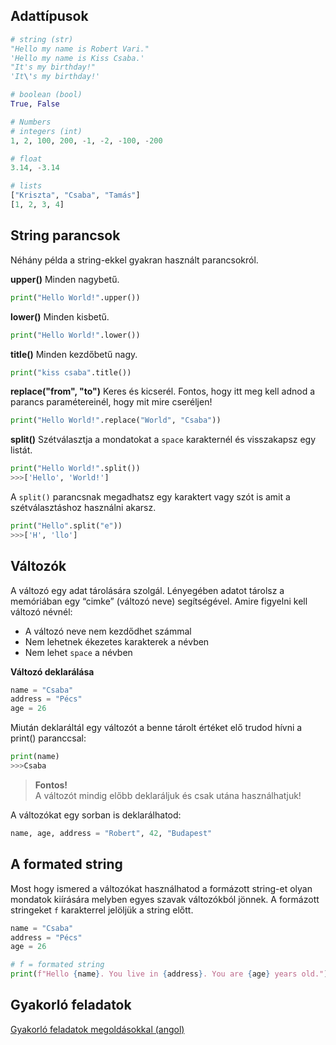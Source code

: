 ## Adattípusok
```python
# string (str)
"Hello my name is Robert Vari."
'Hello my name is Kiss Csaba.'
"It's my birthday!"
'It\'s my birthday!'

# boolean (bool)
True, False

# Numbers
# integers (int)
1, 2, 100, 200, -1, -2, -100, -200

# float
3.14, -3.14

# lists
["Kriszta", "Csaba", "Tamás"]
[1, 2, 3, 4]
```

## String parancsok
Néhány példa a string-ekkel gyakran használt parancsokról.

**upper()** Minden nagybetű.
```python 
print("Hello World!".upper())
```

**lower()** Minden kisbetű.
```python 
print("Hello World!".lower())
```

**title()** Minden kezdőbetű nagy.
```python
print("kiss csaba".title())
```

**replace("from", "to")** Keres és kicserél. Fontos, hogy itt meg kell adnod a parancs paramétereinél, hogy mit mire cseréljen!
```python
print("Hello World!".replace("World", "Csaba"))
```

**split()** Szétválasztja a mondatokat a ```space``` karakternél és visszakapsz egy listát.
```python
print("Hello World!".split())
>>>['Hello', 'World!']
```
A ```split()``` parancsnak megadhatsz egy karaktert vagy szót is amit a szétválasztáshoz használni akarsz. 
```python
print("Hello".split("e"))
>>>['H', 'llo']
```

## Változók
A változó egy adat tárolására szolgál. Lényegében adatot tárolsz a memóriában egy “cimke” (változó neve) segítségével. Amire figyelni kell változó névnél:
- A változó neve nem kezdődhet számmal
- Nem lehetnek ékezetes karakterek a névben
- Nem lehet ```space``` a névben

**Változó deklarálása**
```python
name = "Csaba"
address = "Pécs"
age = 26
```

Miután deklaráltál egy változót a benne tárolt értéket elő trudod hívni a print() paranccsal:
```python
print(name)
>>>Csaba
```
>**Fontos!**  
A változót mindig előbb deklaráljuk és csak utána használhatjuk!

A változókat egy sorban is deklarálhatod: 
```python
name, age, address = "Robert", 42, "Budapest"
```

## A formated string
Most hogy ismered a változókat használhatod a formázott string-et olyan mondatok kiírására melyben egyes szavak változókból jönnek. A formázott stringeket ```f``` karakterrel jelöljük a string előtt.

```python
name = "Csaba"
address = "Pécs"
age = 26

# f = formated string
print(f"Hello {name}. You live in {address}. You are {age} years old.")
```

## Gyakorló feladatok
[Gyakorló feladatok megoldásokkal (angol)](https://www.w3schools.com/python/exercise.asp?filename=exercise_syntax1)